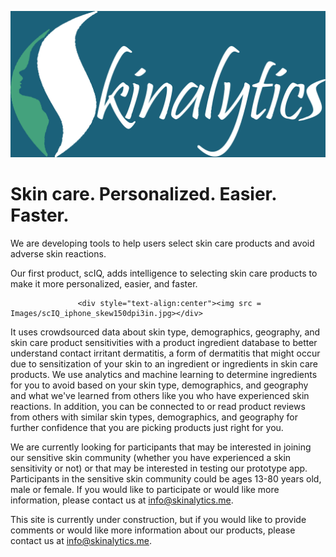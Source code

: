 ![Image of Skinalytics Logo](Images/LogoBlueGreenS4Font1dInv200dpi.jpg)

# Skin care. Personalized. Easier. Faster.

We are developing tools to help users select skin care products and avoid adverse skin reactions.

Our first product, scIQ, adds intelligence to selecting skin care products to make it more personalized, easier, and faster. 

                   <div style="text-align:center"><img src = Images/scIQ_iphone_skew150dpi3in.jpg></div>

It uses crowdsourced data about skin type, demographics, geography, and skin care product sensitivities with a product ingredient database to better understand contact irritant dermatitis, a form of dermatitis that might occur due to sensitization of your skin to an ingredient or ingredients in skin care products. We use analytics and machine learning to determine ingredients for you to avoid based on your skin type, demographics, and geography and what we've learned from others like you who have experienced skin reactions. In addition, you can be connected to or read product reviews from others with similar skin types, demographics, and geography for further confidence that you are picking products just right for you.

We are currently looking for participants that may be interested in joining our sensitive skin community (whether you have experienced a skin sensitivity or not) or that may be interested in testing our prototype app. Participants in the sensitive skin community could be ages 13-80 years old, male or female. If you would like to participate or would like more information, please contact us at info@skinalytics.me.

This site is currently under construction, but if you would like to provide comments or would like more information about our products, please contact us at info@skinalytics.me.

